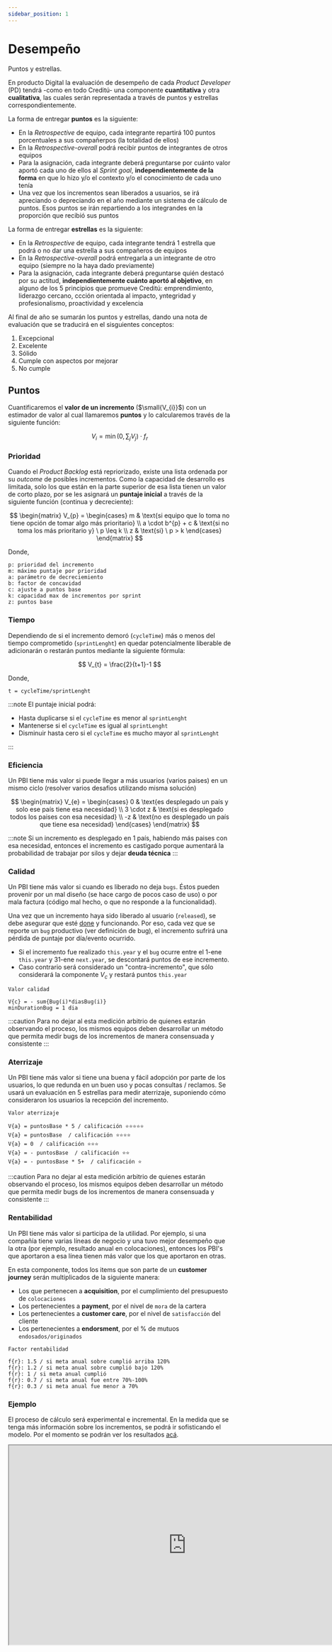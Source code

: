 ```yaml
---
sidebar_position: 1
---
```


# Desempeño

Puntos y estrellas.

En producto Digital la evaluación de desempeño de cada *Product Developer* (PD) tendrá -como en todo Creditú- una componente **cuantitativa** y otra **cualitativa**, las cuales serán representada a través de puntos y estrellas correspondientemente.

La forma de entregar **puntos** es la siguiente:

- En la *Retrospective* de equipo, cada integrante repartirá 100 puntos porcentuales a sus compañerpos (la totalidad de ellos)
- En la *Retrospective-overall* podrá recibir puntos de integrantes de otros equipos
- Para la asignación, cada integrante deberá preguntarse por cuánto valor aportó cada uno de ellos al *Sprint goal*, **independientemente de la forma** en que lo hizo y/o el contexto y/o el conocimiento de cada uno tenía
- Una vez que los incrementos sean liberados a usuarios, se irá apreciando o depreciando en el año mediante un sistema de cálculo de puntos. Esos puntos se irán repartiendo a los integrandes en la proporción que recibió sus puntos

La forma de entregar **estrellas** es la siguiente:

- En la *Retrospective* de equipo, cada integrante tendrá 1 estrella que podrá o no dar una estrella a sus compañeros de equipos
- En la *Retrospective-overall* podrá entregarla a un integrante de otro equipo (siempre no la haya dado previamente)
- Para la asignación, cada integrante deberá preguntarse quién destacó por su actitud, **independientemente cuánto aportó al objetivo**, en alguno de los 5 principios que promueve Creditú: emprendimiento, liderazgo cercano, ccción orientada al impacto, yntegridad y profesionalismo, proactividad y excelencia

Al final de año se sumarán los puntos y estrellas, dando una nota de evaluación que se traducirá en el sisguientes conceptos:

1. Excepcional
2. Excelente
3. Sólido
4. Cumple con aspectos por mejorar
5. No cumple

## Puntos

Cuantificaremos el **valor de un incremento** ($\small{V_{i}}$) con un estimador de valor al cual llamaremos **puntos** y lo calcularemos través de la siguiente función:

$$
V_{i} = \min{(0, \sum_{j}{V_{j}})} \cdot f_{r}
$$

### Prioridad

Cuando el *Product Backlog* está repriorizado, existe una lista ordenada por su *outcome* de posibles incrementos. Como la capacidad de desarrollo es limitada, solo los que están en la parte superior de esa lista tienen un valor de corto plazo, por se les asignará un **puntaje inicial** a través de la siguiente función (continua y decreciente):

$$
\begin{matrix}
  V_{p} = \begin{cases}
    m & \text{si equipo que lo toma no tiene opción de tomar algo más prioritario} \\
    a \cdot b^{p} + c & \text{si no toma los más prioritario y} \ p \leq k \\
    z & \text{si} \ p > k
  \end{cases}
\end{matrix}
$$

Donde,

```text
p: prioridad del incremento
m: máximo puntaje por prioridad
a: parámetro de decreciemiento
b: factor de concavidad
c: ajuste a puntos base
k: capacidad max de incrementos por sprint
z: puntos base
```

### Tiempo

Dependiendo de si el incremento demoró (`cycleTime`) más o menos del tiempo comprometido (`sprintLenght`) en quedar potencialmente liberable de adicionarán o restarán puntos mediante la siguiente fórmula:

$$
V_{t} = \frac{2}{t+1}-1
$$

Donde,

```text
t = cycleTime/sprintLenght
```

:::note El puntaje inicial podrá:

- Hasta duplicarse si el `cycleTime` es menor al `sprintLenght`
- Mantenerse si  el `cycleTime` es igual al `sprintLenght`
- Disminuir hasta cero si el `cycleTime` es mucho mayor al `sprintLenght`

:::

### Eficiencia

Un PBI tiene más valor si puede llegar a más usuarios (varios paises) en un mismo ciclo (resolver varios desafios utilizando misma solución)

$$
\begin{matrix}
  V_{e} = \begin{cases}
    0 & \text{es desplegado un país y solo ese país tiene esa necesidad} \\
    3 \cdot z & \text{si es desplegado todos los paises con esa necesidad} \\
    -z & \text{no es desplegado un país que tiene esa necesidad}
  \end{cases}
\end{matrix}
$$

:::note
Si un incremento es desplegado en 1 país, habiendo más paises con esa necesidad, entonces el incremento es castigado porque aumentará la probabilidad de trabajar por silos y dejar **deuda técnica**
:::

### Calidad

Un PBI tiene más valor si cuando es liberado no deja `bugs`. Éstos pueden provenir por un mal diseño (se hace cargo de pocos caso de uso) o por mala factura (código mal hecho, o que no responde a la funcionalidad).

Una vez que un incremento haya sido liberado al usuario (`released`), se debe asegurar que esté [done](https://creditu-team.gitlab.io/wiki/methodology/definition-of-done.html) y funcionando.
Por eso, cada vez que se reporte un `bug` productivo (ver definición de bug), el incremento sufrirá una pérdida de puntaje por día/evento ocurrido.

- Si el incremento fue realizado `this.year` y el `bug` ocurre entre el 1-ene `this.year` y 31-ene `next.year`, se descontará puntos de ese incremento.
- Caso contrario será considerado un "contra-incremento", que sólo considerará la componente $V_{c}$ y restará puntos `this.year`

```text
Valor calidad

V{c} = - sum{Bug(i)*diasBug(i)}
minDurationBug = 1 dia
```

:::caution
Para no dejar al esta medición arbitrio de quienes estarán observando el proceso, los mismos equipos deben desarrollar un método que permita medir bugs de los incrementos de manera consensuada y consistente
:::

### Aterrizaje

Un PBI tiene más valor si tiene una buena y fácil adopción por parte de los usuarios, lo que redunda en un buen uso y pocas consultas / reclamos. Se usará un evaluación en 5 estrellas para medir aterrizaje, suponiendo cómo consideraron los usuarios la recepción del incremento.

```text
Valor aterrizaje

V{a} = puntosBase * 5 / calificación ⭐⭐⭐⭐⭐
V{a} = puntosBase  / calificación ⭐⭐⭐⭐
V{a} = 0  / calificación ⭐⭐⭐
V{a} = - puntosBase  / calificación ⭐⭐
V{a} = - puntosBase * 5+  / calificación ⭐
```

:::caution
Para no dejar al esta medición arbitrio de quienes estarán observando el proceso, los mismos equipos deben desarrollar un método que permita medir bugs de los incrementos de manera consensuada y consistente
:::

### Rentabilidad

Un PBI tiene más valor si participa de la utilidad. Por ejemplo, si una compañía tiene varias líneas de negocio y una tuvo mejor desempeño que la otra (por ejemplo, resultado anual en colocaciones), entonces los PBI's que aportaron a esa línea tienen más valor que los que aportaron en otras.

En esta componente, todos los items que son parte de un **customer journey** serán multiplicados de la siguiente manera:

- Los que pertenecen a **acquisition**, por el cumplimiento del presupuesto de `colocaciones`
- Los pertenecientes a **payment**, por el nivel de `mora` de la cartera
- Los pertenecientes a **customer care**, por el nivel de `satisfacción` del cliente
- Los pertenecientes a **endorsment**, por el % de mutuos `endosados/originados`

```text
Factor rentabilidad

f{r}: 1.5 / si meta anual sobre cumplió arriba 120%
f{r}: 1.2 / si meta anual sobre cumplió bajo 120%
f{r}: 1 / si meta anual cumplió
f{r}: 0.7 / si meta anual fue entre 70%-100%
f{r}: 0.3 / si meta anual fue menor a 70%
```

### Ejemplo

El proceso de cálculo será experimental e incremental. En la medida que se tenga más información sobre los incrementos, se podrá ir sofisticando el modelo. Por el momento se podrán ver los resultados [acá](https://datastudio.google.com/s/n2a04iTqUHc).

<!-- markdownlint-disable MD033 -->
<iframe width="800" height="450" src="https://whimsical.com/embed/JSH1RR2mmWrC32zdiiPD1p"></iframe>
